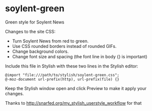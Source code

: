 soylent-green
=============

Green style for Soylent News

Changes to the site CSS:

* Turn Soylent News from red to green.
* Use CSS rounded borders instead of rounded GIFs.
* Change background colors.
* Change font size and spacing (the font line in body {} is important)

Include this file in Stylish with these two lines in the Stylish editor:

    @import "file:///path/to/stylish/soylent-green.css";
    @-moz-document url-prefix(http), url-prefix(file) {}

Keep the Stylish window open and click Preview to make it apply your changes.

Thanks to http://snarfed.org/my_stylish_userstyle_workflow for that
